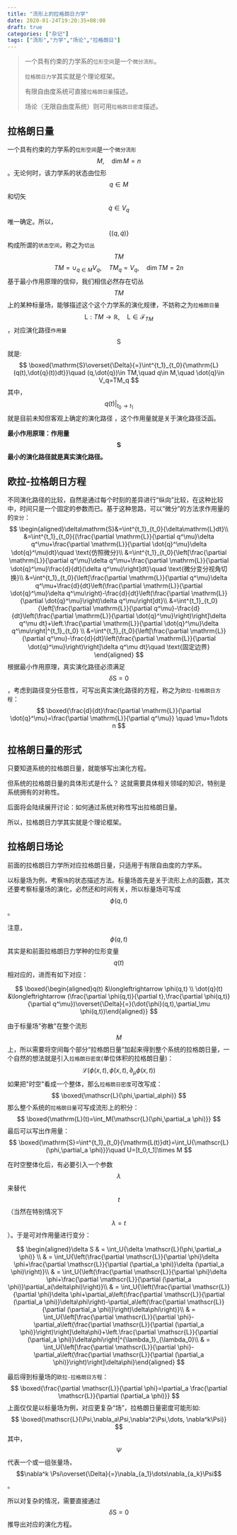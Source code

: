 ```yaml
---
title: "流形上的拉格朗日力学"
date: 2020-01-24T19:20:35+08:00
draft: true
categories: ["杂记"]
tags: ["流形","力学","场论","拉格朗日"]
---
```



> 一个具有约束的力学系的`位形空间`是一个`微分流形`。
>
> `拉格朗日力学`其实就是个理论框架。
>
> 有限自由度系统可直接`拉格朗日量`描述。
>
> 场论（无限自由度系统）则可用`拉格朗日密度`描述。

<!--more-->

## 拉格朗日量

一个具有约束的力学系的`位形空间`是一个`微分流形`$$M,\quad \dim{M}=n$$。无论何时，该力学系的状态由位形$$q\in M$$和切矢$$\dot{q}\in V_q$$唯一确定。所以，$$\{(q,\dot{q})\}$$构成所谓的`状态空间`，称之为`切丛`$$TM$$
$$
TM=\cup_{q\in M}{V_q},\quad TM_q=V_q,\quad \dim{TM}=2n
$$
基于最小作用原理的信仰，我们相信必然存在切丛$$TM$$上的某种标量场，能够描述这个这个力学系的演化规律，不妨称之为`拉格朗日量`$$\mathrm{L}:TM \to \mathbb{R},\quad \mathrm{L}\in \mathscr{F}_{TM}$$，对应演化路径`作用量`$$\mathrm{S}$$就是:
$$
\boxed{\mathrm{S}\overset{\Delta}{=}\int^{t_1}_{t_0}{\mathrm{L}(q(t),\dot{q}(t))dt}}\quad (q,\dot{q})\in TM,\quad q\in M,\quad \dot{q}\in V_q=TM_q
$$
其中，$$\left.q(t)\right|_{t_0\to t_1}$$就是目前未知但客观上确定的演化路径 ，这个作用量就是关于演化路径泛函。 

**最小作用原理：作用量$$\mathrm{S}$$最小的演化路径就是真实演化路径。**

## 欧拉-拉格朗日方程

不同演化路径的比较，自然是通过每个时刻的差异进行“纵向”比较，在这种比较中，时间只是一个固定的参数而已。基于这种思路，可以“微分”的方法求作用量的的`变分`：
$$
\begin{aligned}\delta\mathrm{S}&=\int^{t_1}_{t_0}{\delta\mathrm{L}dt}\\ &=\int^{t_1}_{t_0}{(\frac{\partial \mathrm{L}}{\partial q^\mu}\delta q^\mu+\frac{\partial \mathrm{L}}{\partial \dot{q}^\mu}\delta \dot{q}^\mu)dt}\quad \text{仿照微分}\\ &=\int^{t_1}_{t_0}{\left[\frac{\partial \mathrm{L}}{\partial q^\mu}\delta q^\mu+\frac{\partial \mathrm{L}}{\partial \dot{q}^\mu}\frac{d}{dt}(\delta q^\mu)\right]dt}\quad \text{微分变分视角切换}\\ &=\int^{t_1}_{t_0}{\left[\frac{\partial \mathrm{L}}{\partial q^\mu}\delta q^\mu+\frac{d}{dt}\left(\frac{\partial \mathrm{L}}{\partial \dot{q}^\mu}\delta q^\mu\right)-\frac{d}{dt}\left(\frac{\partial \mathrm{L}}{\partial \dot{q}^\mu}\right)\delta q^\mu\right]dt}\\ &=\int^{t_1}_{t_0}{\left[\frac{\partial \mathrm{L}}{\partial q^\mu}-\frac{d}{dt}\left(\frac{\partial \mathrm{L}}{\partial \dot{q}^\mu}\right)\right]\delta q^\mu dt}+\left.\frac{\partial \mathrm{L}}{\partial \dot{q}^\mu}\delta q^\mu\right|^{t_1}_{t_0} \\ &=\int^{t_1}_{t_0}{\left[\frac{\partial \mathrm{L}}{\partial q^\mu}-\frac{d}{dt}\left(\frac{\partial \mathrm{L}}{\partial \dot{q}^\mu}\right)\right]\delta q^\mu dt}\quad \text{固定边界} \end{aligned}
$$
根据最小作用原理，真实演化路径必须满足$$\delta \mathrm{S}=0$$，考虑到路径变分任意性，可写出真实演化路径的方程，称之为`欧拉-拉格朗日方程`：
$$
\boxed{\frac{d}{dt}\frac{\partial \mathrm{L}}{\partial \dot{q}^\mu}=\frac{\partial \mathrm{L}}{\partial q^\mu}} \quad \mu=1\dots n
$$

## 拉格朗日量的形式

只要知道系统的拉格朗日量，就能够写出演化方程。

但系统的拉格朗日量的具体形式是什么？ 这就需要具体相关领域的知识，特别是系统拥有的对称性。 

后面将会陆续展开讨论：如何通过系统对称性写出拉格朗日量。

所以，拉格朗日力学其实就是个理论框架。

## 拉格朗日场论

前面的拉格朗日力学所对应拉格朗日量，只适用于有限自由度的力学系。

以标量场为例，考察`场`的状态描述方法。标量场首先是关于流形上点的函数，其次还要考察标量场的演化，必然还和时间有关，所以标量场可写成$$\phi(q,t)$$。

注意，$$\phi(q,t)$$其实是和前面拉格朗日力学种的位形变量$$q(t)$$相对应的，进而有如下对应：

$$
\boxed{\begin{aligned}q(t) &\longleftrightarrow \phi(q,t) \\ \dot{q}(t) &\longleftrightarrow (\frac{\partial \phi(q,t)}{\partial t},\frac{\partial \phi(q,t)}{\partial q^\mu})\overset{\Delta}{=}(\dot{\phi}(q,t),\partial_\mu \phi(q,t))\end{aligned}}
$$

由于标量场"弥散"在整个流形$$M$$上，所以需要将空间每个部分“拉格朗日量”加起来得到整个系统的拉格朗日量，一个自然的想法就是引入`拉格朗日密度`(单位体积的拉格朗日量)：
$$
\mathscr{L}(\phi(x,t),\dot{\phi}(x,t),\partial_\mu\phi(x,t))
$$
如果把"时空"看成一个整体，那么`拉格朗日密度`可改写成：
$$
\boxed{\mathscr{L}(\phi,\partial_a\phi)}
$$
那么整个系统的`拉格朗日量`可写成流形上的积分：
$$
\boxed{\mathrm{L}(t)=\int_M{\mathscr{L}(\phi,\partial_a \phi)}}
$$
最后可以写出作用量：
$$
\boxed{\mathrm{S}=\int^{t_1}_{t_0}{\mathrm{L(t)}dt}=\int_U{\mathscr{L}(\phi,\partial_a \phi)}}\quad U=[t_0,t_1]\times M
$$

在时空整体化后，有必要引入一个参数$$\lambda$$来替代$$t$$（当然在特别情况下$$\lambda=t$$）。于是可对作用量进行变分：

$$
\begin{aligned}\delta S & = \int_U{\delta \mathscr{L}(\phi,\partial_a \phi)} \\ & = \int_U{\left(\frac{\partial \mathscr{L}}{\partial \phi}\delta \phi+\frac{\partial \mathscr{L}}{\partial (\partial_a \phi)}\delta (\partial_a \phi)\right)}\\ & = \int_U{\left(\frac{\partial \mathscr{L}}{\partial \phi}\delta \phi+\frac{\partial \mathscr{L}}{\partial (\partial_a \phi)}\partial_a(\delta\phi)\right)}\\ & = \int_U{\left(\frac{\partial \mathscr{L}}{\partial \phi}\delta \phi+\partial_a\left(\frac{\partial \mathscr{L}}{\partial (\partial_a \phi)}\delta\phi\right)-\partial_a\left(\frac{\partial \mathscr{L}}{\partial (\partial_a \phi)}\right)\delta\phi\right)}\\ & = \int_U{\left[\frac{\partial \mathscr{L}}{\partial \phi}-\partial_a\left(\frac{\partial \mathscr{L}}{\partial (\partial_a \phi)}\right)\right]\delta\phi}+\left.\frac{\partial \mathscr{L}}{\partial (\partial_a \phi)}\delta\phi\right|^{\lambda_1}_{\lambda_0}\\ & = \int_U{\left[\frac{\partial \mathscr{L}}{\partial \phi}-\partial_a\left(\frac{\partial \mathscr{L}}{\partial (\partial_a \phi)}\right)\right]\delta\phi}\end{aligned}
$$

最后得到标量场的`欧拉-拉格朗日方程`：
$$
\boxed{\frac{\partial \mathscr{L}}{\partial \phi}=\partial_a \frac{\partial \mathscr{L}}{\partial (\partial_a \phi)}}
$$
上面仅仅是以标量场为例，对应更复杂“场”，拉格朗日量密度可能形如:
$$
\boxed{\mathscr{L}(\Psi,\nabla_a\Psi,\nabla^2\Psi,\dots, \nabla^k\Psi)}
$$
其中，$$\Psi$$代表一个或一组张量场，$$\nabla^k \Psi\overset{\Delta}{=}\nabla_{a_1}\dots\nabla_{a_k}\Psi$$。

所以对复杂的情况，需要直接通过$$\delta \mathrm{S}=0$$推导出对应的演化方程。








